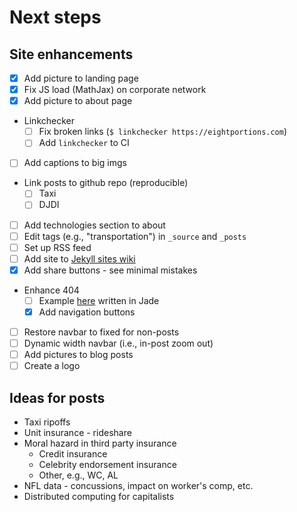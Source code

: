 # Next steps

## Site enhancements
* [x] Add picture to landing page
* [x] Fix JS load (MathJax) on corporate network
* [x] Add picture to about page
* Linkchecker
	* [ ] Fix broken links (`$ linkchecker https://eightportions.com`)
	* [ ] Add `linkchecker` to CI
* [ ] Add captions to big imgs
* Link posts to github repo (reproducible)
  * [ ] Taxi
  * [ ] DJDI
* [ ] Add technologies section to about
* [ ] Edit tags (e.g., "transportation") in `_source` and `_posts`
* [ ] Set up RSS feed
* [ ] Add site to [Jekyll sites wiki](https://github.com/jekyll/jekyll/wiki/sites)
* [x] Add share buttons - see minimal mistakes
* Enhance 404
  * [ ] Example [here](http://codepen.io/koenigsegg1/pen/VawWov) written in Jade
  * [x] Add navigation buttons
* [ ] Restore navbar to fixed for non-posts
* [ ] Dynamic width navbar (i.e., in-post zoom out)
* [ ] Add pictures to blog posts
* [ ] Create a logo

## Ideas for posts
* Taxi ripoffs
* Unit insurance - rideshare
* Moral hazard in third party insurance
  * Credit insurance
  * Celebrity endorsement insurance
  * Other, e.g., WC, AL
* NFL data - concussions, impact on worker's comp, etc.
* Distributed computing for capitalists
